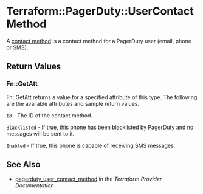 # Terraform::PagerDuty::UserContactMethod

A [contact method](https://v2.developer.pagerduty.com/v2/page/api-reference#!/Users/get_users_id_contact_methods) is a contact method for a PagerDuty user (email, phone or SMS).

## Return Values

### Fn::GetAtt

Fn::GetAtt returns a value for a specified attribute of this type. The following are the available attributes and sample return values.

`Id` - The ID of the contact method.

`Blacklisted` - If true, this phone has been blacklisted by PagerDuty and no messages will be sent to it.

`Enabled` - If true, this phone is capable of receiving SMS messages.

## See Also

* [pagerduty_user_contact_method](https://www.terraform.io/docs/providers/pagerduty/r/user_contact_method.html) in the _Terraform Provider Documentation_